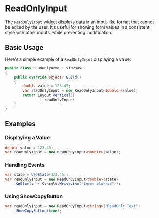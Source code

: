 # ReadOnlyInput

The `ReadOnlyInput` widget displays data in an input-like format that cannot be edited by the user. It's useful for showing form values in a consistent style with other inputs, while preventing modification.

## Basic Usage

Here's a simple example of a `ReadOnlyInput` displaying a value:

```csharp demo-below ivy-bg
public class ReadOnlyDemo : ViewBase
{    
    public override object? Build()
    {    
        double value = 123.45;
        var readOnlyInput = new ReadOnlyInput<double>(value);
        return Layout.Vertical()
                | readOnlyInput;
    }    
}    
```

## Examples

### Displaying a Value

```csharp
double value = 123.45;
var readOnlyInput = new ReadOnlyInput<double>(value);
```

### Handling Events

```csharp
var state = UseState(123.45);
var readOnlyInput = new ReadOnlyInput<double>(state)
    .OnBlur(e => Console.WriteLine("Input blurred"));
```

### Using ShowCopyButton

```csharp
var readOnlyInput = new ReadOnlyInput<string>("ReadOnly Text")
    .ShowCopyButton(true);
```

<WidgetDocs Type="Ivy.ReadOnlyInput" ExtensionTypes="Ivy.ReadOnlyInputExtensions" SourceUrl="https://github.com/Ivy-Interactive/Ivy-Framework/blob/main/Ivy/Widgets/Inputs/ReadOnlyInput.cs"/>
